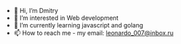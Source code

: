 - 👋 Hi, I’m Dmitry
- 👀 I’m interested in Web development
- 🌱 I’m currently learning javascript and golang 
- 📫 How to reach me - my email: leonardo_007@inbox.ru

